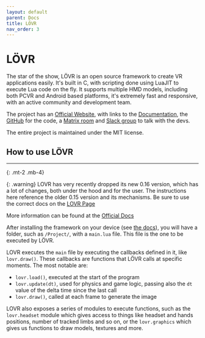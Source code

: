 ```yaml
---
layout: default
parent: Docs
title: LÖVR
nav_order: 3
---
```


# LÖVR

The star of the show, LÖVR is an open source framework to create VR applications easily. It's built in C, with scripting done using LuaJIT to execute Lua code on the fly. It supports multiple HMD models, including both PCVR and Android based platforms, it's extremely fast and responsive, with an active community and development team.

The project has an [Official Website](https://LoVR.org/), with links to the [Documentation](https://LoVR.org/docs), the [GitHub](https://github.com/bjornbytes/lovr) for the code, a [Matrix room](https://matrix.to/#/!XVAslexgYDYQnYnZBP:matrix.org) and [Slack group](https://lovr.org/slack) to talk with the devs.

The entire project is maintained under the MIT license.

## How to use LÖVR
--------------------------------------------------------------------------------------------------------------
{: .mt-2 .mb-4}

{: .warning}
LOVR has very recently dropped its new 0.16 version, which has a lot of changes, both under the hood and for the user. 
The instructions here reference the older 0.15 version and its mechanisms. Be sure to use the correct docs on the [LOVR Page](https://lovr.org/docs/)

More information can be found at the [Official Docs](https://lovr.org/docs/v0.15.0/Callbacks_and_Modules)

After installing the framework on your device (see [the docs](getting_started.md)), you will have a folder, such as `/Project/`, with a `main.lua` file. This file is the one to be executed by LÖVR. 

LOVR executes the `main` file by executing the callbacks defined in it, like `lovr.draw()`.
These callbacks are functions that LÖVR calls at specific moments. The most notable are:
 - `lovr.load()`, executed at the start of the program
 - `lovr.update(dt)`, used for physics and game logic, passing also the `dt` value of the delta time since the last call
 - `lovr.draw()`, called at each frame to generate the image

LOVR also exposes a series of modules to execute functions, such as the `lovr.headset` module which gives access to things like headset and hands positions, number of tracked limbs and so on, or the `lovr.graphics` which gives us functions to draw models, textures and more.